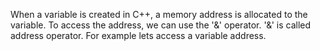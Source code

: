 ﻿When a variable is created in C++, a memory address is allocated to the variable. To access the address, we can use the '&' operator. '&' is called address operator.
For example lets access a variable address.
